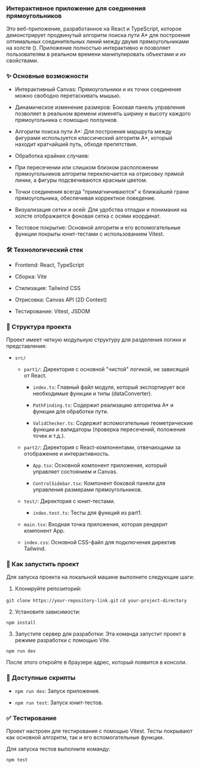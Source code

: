 ### Интерактивное приложение для соединения прямоугольников

Это веб-приложение, разработанное на React и TypeScript, которое демонстрирует продвинутый алгоритм поиска пути A* для построения оптимальных соединительных линий между двумя прямоугольниками на холсте (<canvas>). Приложение полностью интерактивно и позволяет пользователям в реальном времени манипулировать объектами и их свойствами.

### ✨ Основные возможности
- Интерактивный Canvas: Прямоугольники и их точки соединения можно свободно перетаскивать мышью.

- Динамическое изменение размеров: Боковая панель управления позволяет в реальном времени изменять ширину и высоту каждого прямоугольника с помощью ползунков.

- Алгоритм поиска пути A*: Для построения маршрута между фигурами используется классический алгоритм A*, который находит кратчайший путь, обходя препятствия.

- Обработка крайних случаев:

- При пересечении или слишком близком расположении прямоугольников алгоритм переключается на отрисовку прямой линии, а фигуры подсвечиваются красным цветом.

- Точки соединения всегда "примагничиваются" к ближайшей грани прямоугольника, обеспечивая корректное поведение.

- Визуализация сетки и осей: Для удобства отладки и понимания на холсте отображается фоновая сетка с осями координат.

- Тестовое покрытие: Основной алгоритм и его вспомогательные функции покрыты юнит-тестами с использованием Vitest.

### 🛠️ Технологический стек
- Frontend: React, TypeScript

- Сборка: Vite

- Стилизация: Tailwind CSS

- Отрисовка: Canvas API (2D Context)

- Тестирование: Vitest, JSDOM

### 📂 Структура проекта
Проект имеет четкую модульную структуру для разделения логики и представления:

- `src/`

  - `part1/`: Директория с основной "чистой" логикой, не зависящей от React.

    - `index.ts`: Главный файл модуля, который экспортирует все необходимые функции и типы (dataConverter).

    - `PathFinding.ts`: Содержит реализацию алгоритма A* и функции для обработки пути.

    - `ValidChecker.ts`: Содержит вспомогательные геометрические функции и валидаторы (проверка пересечений, положения точек и т.д.).

  - `part2/`: Директория с React-компонентами, отвечающими за отображение и интерактивность.

    - `App.tsx`: Основной компонент приложения, который управляет состоянием и Canvas.

    - `ControlSidebar.tsx`: Компонент боковой панели для управления размерами прямоугольников.

  - `test/`: Директория с юнит-тестами.

    - `index.test.ts`: Тесты для функций из part1.

  - `main.tsx`: Входная точка приложения, которая рендерит компонент App.

  - `index.css`: Основной CSS-файл для подключения директив Tailwind.

### 🚀 Как запустить проект
Для запуска проекта на локальной машине выполните следующие шаги:

1. Клонируйте репозиторий:

`git clone https://your-repository-link.git`
`cd your-project-directory`

2. Установите зависимости:

```npm install```

3. Запустите сервер для разработки:
Эта команда запустит проект в режиме разработки с помощью Vite.

`npm run dev`

После этого откройте в браузере адрес, который появится в консоли.

### 📜 Доступные скрипты

- `npm run dev`: Запуск приложения.

- `npm run test`: Запуск юнит-тестов.

### ✅ Тестирование
Проект настроен для тестирования с помощью Vitest. Тесты покрывают как основной алгоритм, так и его вспомогательные функции.

Для запуска тестов выполните команду:

`npm test`
